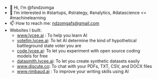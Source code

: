- 👋 Hi, I’m @fsndzomga
- 👀 I’m interested in  #startups, #strategy, #analytics, #datascience <= #machinelearning
- 📫 How to reach me: ndzomgafs@gmail.com
- Websites I built:
  - www.lycee.ai : To help you learn AI
  - [votellm.lycee.ai](https://votellm.lycee.ai): To let AI determine the kind of hypothetical battleground state voter you are
  - [code.lycee.ai](https://code.lycee.ai): To let you experiment with open source coding models for free
  - [datasmith.lycee.ai](https://datasmith.lycee.ai): To let you create synthetic datasets easily
  - www.discute.co: To chat with your PDFs, TXT, CSV, and DOCX files
  - www.rimbaud.ai : To improve your writing skills using AI

<!---
fsndzomga/fsndzomga is a ✨ special ✨ repository because its `README.md` (this file) appears on your GitHub profile.
You can click the Preview link to take a look at your changes.

[![Top Langs](https://github-readme-stats.vercel.app/api/top-langs/?username=fsndzomga&langs_count=8)](https://github.com/fsndzomga/github-readme-stats)

![fsndzomga's GitHub stats](https://github-readme-stats.vercel.app/api?username=fsndzomga&show_icons=true&theme=transparent)

--->
